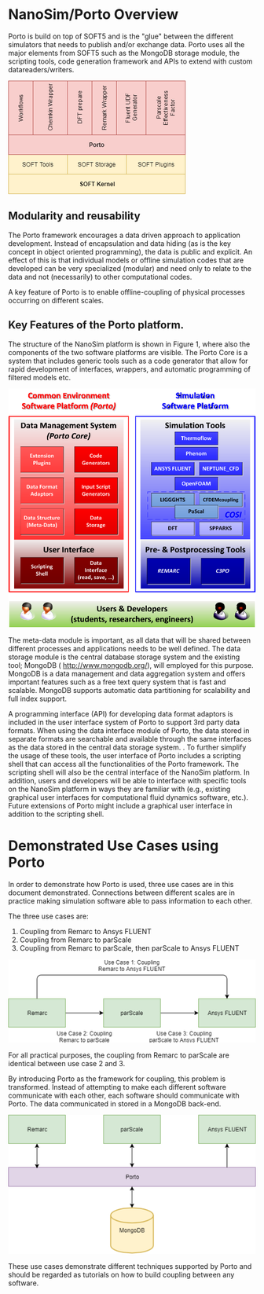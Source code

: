 # NanoSim/Porto Overview
Porto is build on top of SOFT5 and is the "glue" between the different
simulators that needs to publish and/or exchange data. Porto uses all
the major elements from SOFT5 such as the MongoDB storage module, the
scripting tools, code generation framework and APIs to extend with
custom datareaders/writers.

![SOFT/Porto](./SOFT-Porto-Architecture.png "SOFT Architecture")

## Modularity and reusability

The Porto framework encourages a data driven approach to application
development. Instead of encapsulation and data hiding (as is the key
concept in object oriented programming), the data is public and
explicit. An effect of this is that individual models or offline
simulation codes that are developed can be very specialized (modular)
and need only to relate to the data and not (necessarily) to other
computational codes.

A key feature of Porto is to enable offline-coupling of physical
processes occurring on different scales.

## Key Features of the Porto platform.
The structure of the NanoSim platform is shown in Figure 1, where also the components of the two software platforms are visible. The Porto Core is a system that includes generic tools such as a code generator that allow for rapid development of interfaces, wrappers, and automatic programming of filtered models etc. 

![NanoSim Platform](./nanosim-platform.png "The NanoSim Platform")

The meta-data module is important, as all data that will be shared
between different processes and applications needs to be well
defined. The data storage module is the central database storage
system and the existing tool; MongoDB ( http://www.mongodb.org/), will
employed for this purpose. MongoDB is a data management and data
aggregation system and offers important features such as a free text
query system that is fast and scalable. MongoDB supports automatic
data partitioning for scalability and full index support.

A programming interface (API) for developing data format adaptors is
included in the user interface system of Porto to support 3rd party
data formats. When using the data interface module of Porto, the data
stored in separate formats are searchable and available through the
same interfaces as the data stored in the central data storage
system. . To further simplify the usage of these tools, the user
interface of Porto includes a scripting shell that can access all the
functionalities of the Porto framework. The scripting shell will also
be the central interface of the NanoSim platform. In addition, users
and developers will be able to interface with specific tools on the
NanoSim platform in ways they are familiar with (e.g., existing
graphical user interfaces for computational fluid dynamics software,
etc.). Future extensions of Porto might include a graphical user
interface in addition to the scripting shell.


# Demonstrated Use Cases using Porto

In order to demonstrate how Porto is used, three use cases are in this document demonstrated. Connections between different scales are in practice making simulation software able to pass information to each other.

The three use cases are:
1. Coupling from Remarc to Ansys FLUENT
2. Coupling from Remarc to parScale
3. Coupling from Remarc to parScale, then parScale to Ansys FLUENT

![Use cases overview](./use_cases_overview.png "Use cases overview")

For all practical purposes, the coupling from Remarc to parScale are identical between use case 2 and 3.

By introducing Porto as the framework for coupling, this problem is transformed. Instead of attempting to make each different software communicate with each other, each software should communicate with Porto. The data communicated in stored in a MongoDB back-end.

![Use cases connected through Porto](./use_cases_overview_porto_connection.png "Use cases connected through Porto")

These use cases demonstrate different techniques supported by Porto and should be regarded as tutorials on how to build coupling between any software. 

